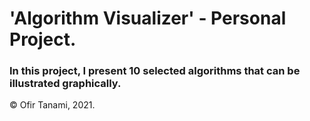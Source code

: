 # **'Algorithm Visualizer' - Personal Project.**

### In this project, I present 10 selected algorithms that can be illustrated graphically.

© Ofir Tanami, 2021.
